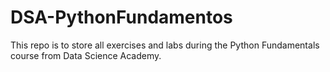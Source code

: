# DSA-PythonFundamentos
This repo is to store all exercises and labs during the Python Fundamentals course from Data Science Academy.

